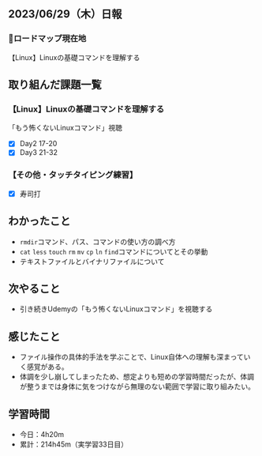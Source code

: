 ## 2023/06/29（木）日報
### :round_pushpin:ロードマップ現在地
【Linux】Linuxの基礎コマンドを理解する
## 取り組んだ課題一覧
### 【Linux】Linuxの基礎コマンドを理解する
「もう怖くないLinuxコマンド」視聴
- [x] Day2 17-20
- [x] Day3 21-32
### 【その他・タッチタイピング練習】
- [x] 寿司打
## わかったこと
- `rmdir`コマンド、パス、コマンドの使い方の調べ方
- `cat` `less` `touch` `rm` `mv` `cp` `ln` `find`コマンドについてとその挙動
- テキストファイルとバイナリファイルについて
## 次やること
- 引き続きUdemyの「もう怖くないLinuxコマンド」を視聴する
## 感じたこと
- ファイル操作の具体的手法を学ぶことで、Linux自体への理解も深まっていく感覚がある。
- 体調を少し崩してしまったため、想定よりも短めの学習時間だったが、体調が整うまでは身体に気をつけながら無理のない範囲で学習に取り組みたい。
## 学習時間
- 今日：4h20m
- 累計：214h45m（実学習33日目）
